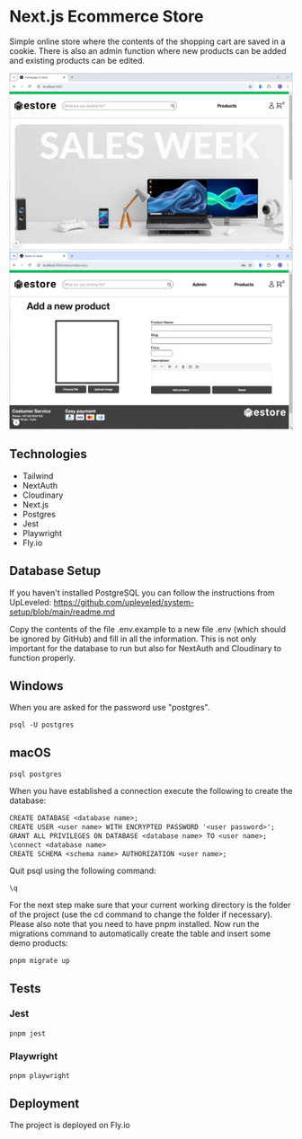 # Next.js Ecommerce Store

Simple online store where the contents of the shopping cart are saved in a cookie. There is also an admin function where new products can be added and existing products can be edited.

![Screenshot of the home page](./public/screenshot1.png)
![Screenshot of an admin page](./public/screenshot2.png)

## Technologies

- Tailwind
- NextAuth
- Cloudinary
- Next.js
- Postgres
- Jest
- Playwright
- Fly.io

## Database Setup

If you haven't installed PostgreSQL you can follow the instructions from UpLeveled: https://github.com/upleveled/system-setup/blob/main/readme.md

Copy the contents of the file .env.example to a new file .env (which should be ignored by GitHub) and fill in all the information. This is not only important for the database to run but also for NextAuth and Cloudinary to function properly.

## Windows

When you are asked for the password use "postgres".

```
psql -U postgres
```

## macOS

```
psql postgres
```

When you have established a connection execute the following to create the database:

```
CREATE DATABASE <database name>;
CREATE USER <user name> WITH ENCRYPTED PASSWORD '<user password>';
GRANT ALL PRIVILEGES ON DATABASE <database name> TO <user name>;
\connect <database name>
CREATE SCHEMA <schema name> AUTHORIZATION <user name>;
```

Quit psql using the following command:

```
\q
```

For the next step make sure that your current working directory is the folder of the project (use the cd command to change the folder if necessary). Please also note that you need to have pnpm installed. Now run the migrations command to automatically create the table and insert some demo products:

```
pnpm migrate up
```

## Tests

### Jest

```
pnpm jest
```

### Playwright

```
pnpm playwright
```

## Deployment

The project is deployed on Fly.io
